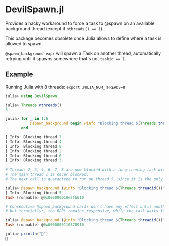 # DevilSpawn.jl

Provides a hacky workaround to force a task to @spawn on an available background thread (except if `nthreads() == 1`).

This package becomes obsolete once Julia allows to define where a task is allowed to spawn.

`@spawn_background expr` will spawn a Task on another thread, automatically retrying until it spawns somewhere that's not `taskid == 1`.

## Example

Running Julia with 8 threads: `export JULIA_NUM_THREADS=8`

```julia
julia> using DevilSpawn

julia> Threads.nthreads()
8

julia> for _ in 1:6
           @spawn_background begin @info "Blocking thread $(Threads.threadid())" ; while true end end
       end

[ Info: Blocking thread 7
[ Info: Blocking thread 4
[ Info: Blocking thread 8
[ Info: Blocking thread 2
[ Info: Blocking thread 6
[ Info: Blocking thread 3

# Threads 2, 3, 4, 6, 7, 8 are now blocked with a long-running task without yield points.
# The main thread 1 is never blocked.
# The next call is guaranteed to run on thread 5, since it is the only available one:

julia> @spawn_background (@info "Blocking thread $(Threads.threadid())" ; while true end)
[ Info: Blocking thread 5
Task (runnable) @0x000000010e2fb610

# Consecutive @spawn_background calls don't have any effect until another thread becomes available again,
# but *crucially*, the REPL remains responsive, while the task waits for a thread:

julia> @spawn_background (@info "Blocking thread $(Threads.threadid())" ; while true end)
Task (runnable) @0x0000000110870910

julia> println("🎉")
🎉
```
